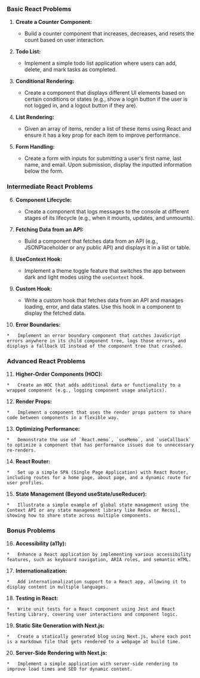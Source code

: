 ### Basic React Problems

1.  **Create a Counter Component:**
    
    *   Build a counter component that increases, decreases, and resets the count based on user interaction.
2.  **Todo List:**
    
    *   Implement a simple todo list application where users can add, delete, and mark tasks as completed.
3.  **Conditional Rendering:**
    
    *   Create a component that displays different UI elements based on certain conditions or states (e.g., show a login button if the user is not logged in, and a logout button if they are).
4.  **List Rendering:**
    
    *   Given an array of items, render a list of these items using React and ensure it has a key prop for each item to improve performance.
5.  **Form Handling:**
    
    *   Create a form with inputs for submitting a user's first name, last name, and email. Upon submission, display the inputted information below the form.

### Intermediate React Problems

6.  **Component Lifecycle:**
    
    *   Create a component that logs messages to the console at different stages of its lifecycle (e.g., when it mounts, updates, and unmounts).
7.  **Fetching Data from an API:**
    
    *   Build a component that fetches data from an API (e.g., JSONPlaceholder or any public API) and displays it in a list or table.
8.  **UseContext Hook:**
    
    *   Implement a theme toggle feature that switches the app between dark and light modes using the `useContext` hook.
9.  **Custom Hook:**
    
    *   Write a custom hook that fetches data from an API and manages loading, error, and data states. Use this hook in a component to display the fetched data.
10.  **Error Boundaries:**
    
    *   Implement an error boundary component that catches JavaScript errors anywhere in its child component tree, logs those errors, and displays a fallback UI instead of the component tree that crashed.

### Advanced React Problems

11.  **Higher-Order Components (HOC):**
    
    *   Create an HOC that adds additional data or functionality to a wrapped component (e.g., logging component usage analytics).
12.  **Render Props:**
    
    *   Implement a component that uses the render props pattern to share code between components in a flexible way.
13.  **Optimizing Performance:**
    
    *   Demonstrate the use of `React.memo`, `useMemo`, and `useCallback` to optimize a component that has performance issues due to unnecessary re-renders.
14.  **React Router:**
    
    *   Set up a simple SPA (Single Page Application) with React Router, including routes for a home page, about page, and a dynamic route for user profiles.
15.  **State Management (Beyond useState/useReducer):**
    
    *   Illustrate a simple example of global state management using the Context API or any state management library like Redux or Recoil, showing how to share state across multiple components.

### Bonus Problems

16.  **Accessibility (a11y):**
    
    *   Enhance a React application by implementing various accessibility features, such as keyboard navigation, ARIA roles, and semantic HTML.
17.  **Internationalization:**
    
    *   Add internationalization support to a React app, allowing it to display content in multiple languages.
18.  **Testing in React:**
    
    *   Write unit tests for a React component using Jest and React Testing Library, covering user interactions and component logic.
19.  **Static Site Generation with Next.js:**
    
    *   Create a statically generated blog using Next.js, where each post is a markdown file that gets rendered to a webpage at build time.
20.  **Server-Side Rendering with Next.js:**
    
    *   Implement a simple application with server-side rendering to improve load times and SEO for dynamic content.
